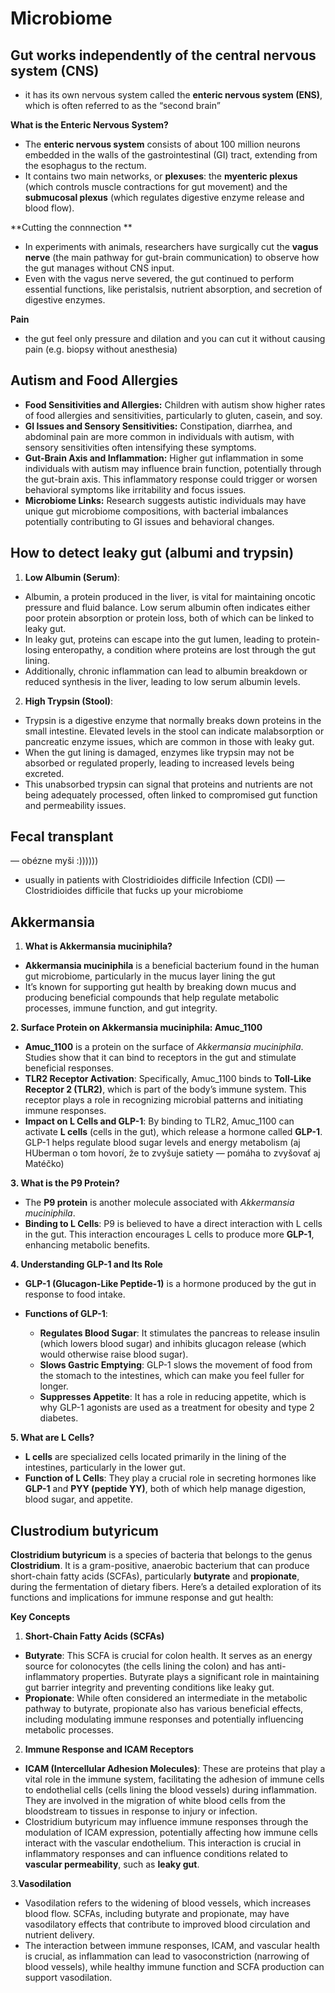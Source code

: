 # Microbiome  
## Gut works independently of the central nervous system (CNS)   
   
- it has its own nervous system called the **enteric nervous system (ENS)**, which is often referred to as the “second brain”   
   
   
**What is the Enteric Nervous System?**   
- The **enteric nervous system** consists of about 100 million neurons embedded in the walls of the gastrointestinal (GI) tract, extending from the esophagus to the rectum.   
- It contains two main networks, or **plexuses**: the **myenteric plexus** (which controls muscle contractions for gut movement) and the **submucosal plexus** (which regulates digestive enzyme release and blood flow).   
   
   
**Cutting the connnection **   
- In experiments with animals, researchers have surgically cut the **vagus nerve** (the main pathway for gut-brain communication) to observe how the gut manages without CNS input.   
- Even with the vagus nerve severed, the gut continued to perform essential functions, like peristalsis, nutrient absorption, and secretion of digestive enzymes.   
   
**Pain**   
- the gut feel only pressure and dilation and you can cut it without causing pain (e.g. biopsy without anesthesia)   
   
   
## Autism and Food Allergies   
- **Food Sensitivities and Allergies:** Children with autism show higher rates of food allergies and sensitivities, particularly to gluten, casein, and soy.    
- **GI Issues and Sensory Sensitivities:** Constipation, diarrhea, and abdominal pain are more common in individuals with autism, with sensory sensitivities often intensifying these symptoms.    
- **Gut-Brain Axis and Inflammation:** Higher gut inflammation in some individuals with autism may influence brain function, potentially through the gut-brain axis. This inflammatory response could trigger or worsen behavioral symptoms like irritability and focus issues.   
- **Microbiome Links:** Research suggests autistic individuals may have unique gut microbiome compositions, with bacterial imbalances potentially contributing to GI issues and behavioral changes.   
   
   
## How to detect leaky gut (albumi and trypsin)   
   
1. **Low Albumin (Serum)**:   
- Albumin, a protein produced in the liver, is vital for maintaining oncotic pressure and fluid balance. Low serum albumin often indicates either poor protein absorption or protein loss, both of which can be linked to leaky gut.   
- In leaky gut, proteins can escape into the gut lumen, leading to protein-losing enteropathy, a condition where proteins are lost through the gut lining.   
- Additionally, chronic inflammation can lead to albumin breakdown or reduced synthesis in the liver, leading to low serum albumin levels.   
   
2. **High Trypsin (Stool)**:   
- Trypsin is a digestive enzyme that normally breaks down proteins in the small intestine. Elevated levels in the stool can indicate malabsorption or pancreatic enzyme issues, which are common in those with leaky gut.   
- When the gut lining is damaged, enzymes like trypsin may not be absorbed or regulated properly, leading to increased levels being excreted.   
- This unabsorbed trypsin can signal that proteins and nutrients are not being adequately processed, often linked to compromised gut function and permeability issues.   
   
## Fecal transplant   
   
— obézne myši :))))))   
- usually in patients with Clostridioides difficile Infection (CDI) — Clostridioides difficile that fucks up your microbiome   
   
   
## Akkermansia   
   
1. **What is Akkermansia muciniphila?**   
- **Akkermansia muciniphila** is a beneficial bacterium found in the human gut microbiome, particularly in the mucus layer lining the gut   
- It’s known for supporting gut health by breaking down mucus and producing beneficial compounds that help regulate metabolic processes, immune function, and gut integrity.   
   
**2. Surface Protein on Akkermansia muciniphila: Amuc\_1100**   
- **Amuc\_1100** is a protein on the surface of *Akkermansia muciniphila*. Studies show that it can bind to receptors in the gut and stimulate beneficial responses.   
- **TLR2 Receptor Activation**: Specifically, Amuc\_1100 binds to **Toll-Like Receptor 2 (TLR2)**, which is part of the body’s immune system. This receptor plays a role in recognizing microbial patterns and initiating immune responses.   
- **Impact on L Cells and GLP-1**: By binding to TLR2, Amuc\_1100 can activate **L cells** (cells in the gut), which release a hormone called **GLP-1**. GLP-1 helps regulate blood sugar levels and energy metabolism (aj HUberman o tom hovorí, že to zvyšuje satiety — pomáha to zvyšovať aj Matéčko)   
   
**3. What is the P9 Protein?**   
- The **P9 protein** is another molecule associated with *Akkermansia muciniphila*.   
- **Binding to L Cells**: P9 is believed to have a direct interaction with L cells in the gut. This interaction encourages L cells to produce more **GLP-1**, enhancing metabolic benefits.   
   
**4. Understanding GLP-1 and Its Role**   
- **GLP-1 (Glucagon-Like Peptide-1)** is a hormone produced by the gut in response to food intake.   
   
   
- **Functions of GLP-1**:   
    - **Regulates Blood Sugar**: It stimulates the pancreas to release insulin (which lowers blood sugar) and inhibits glucagon release (which would otherwise raise blood sugar).   
    - **Slows Gastric Emptying**: GLP-1 slows the movement of food from the stomach to the intestines, which can make you feel fuller for longer.   
    - **Suppresses Appetite**: It has a role in reducing appetite, which is why GLP-1 agonists are used as a treatment for obesity and type 2 diabetes.   
   
**5. What are L Cells?**   
- **L cells** are specialized cells located primarily in the lining of the intestines, particularly in the lower gut.   
- **Function of L Cells**: They play a crucial role in secreting hormones like **GLP-1** and **PYY (peptide YY)**, both of which help manage digestion, blood sugar, and appetite.   
   
   
## Clustrodium butyricum   
   
**Clostridium butyricum** is a species of bacteria that belongs to the genus **Clostridium**. It is a gram-positive, anaerobic bacterium that can produce short-chain fatty acids (SCFAs), particularly **butyrate** and **propionate**, during the fermentation of dietary fibers. Here’s a detailed exploration of its functions and implications for immune response and gut health:   
   
**Key Concepts**   
1. **Short-Chain Fatty Acids (SCFAs)**   
- **Butyrate**: This SCFA is crucial for colon health. It serves as an energy source for colonocytes (the cells lining the colon) and has anti-inflammatory properties. Butyrate plays a significant role in maintaining gut barrier integrity and preventing conditions like leaky gut.   
- **Propionate**: While often considered an intermediate in the metabolic pathway to butyrate, propionate also has various beneficial effects, including modulating immune responses and potentially influencing metabolic processes.   
   
2. **Immune Response and ICAM Receptors**   
- **ICAM (Intercellular Adhesion Molecules)**: These are proteins that play a vital role in the immune system, facilitating the adhesion of immune cells to endothelial cells (cells lining the blood vessels) during inflammation. They are involved in the migration of white blood cells from the bloodstream to tissues in response to injury or infection.   
- Clostridium butyricum may influence immune responses through the modulation of ICAM expression, potentially affecting how immune cells interact with the vascular endothelium. This interaction is crucial in inflammatory responses and can influence conditions related to **vascular permeability**, such as **leaky gut**.   
   
3.**Vasodilation**   
- Vasodilation refers to the widening of blood vessels, which increases blood flow. SCFAs, including butyrate and propionate, may have vasodilatory effects that contribute to improved blood circulation and nutrient delivery.   
- The interaction between immune responses, ICAM, and vascular health is crucial, as inflammation can lead to vasoconstriction (narrowing of blood vessels), while healthy immune function and SCFA production can support vasodilation.   
